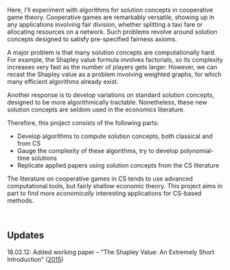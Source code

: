 Here, I'll experiment with algorithms for solution concepts in cooperative game theory. Cooperative games are remarkably versatile,
showing up in any applications involving fair division, whether splitting a taxi fare or allocating resources on a network. Such 
problems revolve around solution concepts designed to satisfy pre-specified fairness axioms.

A major problem is that many solution concepts are computationally hard. For example, the Shapley value formula involves factorials,
so its complexity increases very fast as the number of players gets larger. However, we can recast the Shapley value as a problem 
involving weighted graphs, for which many efficient algorithms already exist.

Another response is to develop variations on standard solution concepts, designed to be more  algorithmically tractable. 
Nonetheless, these new solution concepts are seldom used in the economics literature.

Therefore, this project consists of the following parts:
<ul>
<li> Develop algorithms to compute solution concepts, both classical and from CS</li>
<li> Gauge the complexity of these algorithms, try to develop polynomial-time solutions</li>
<li> Replicate applied papers using solution concepts from the CS literature</li>
</ul>

The literature on cooperative games in CS tends to use advanced computational tools, but fairly shallow economic theory.
This project aims in part to find more <i>economically</i> interesting applications for CS-based methods.

&nbsp;

## Updates

18.02.12: Added working paper – “The Shapley Value: An Extremely Short Introduction” (<a href="https://github.com/gjoncas/Computational-Economics/blob/master/cooperative-games/shapley%20value.pdf">2015</a>)
